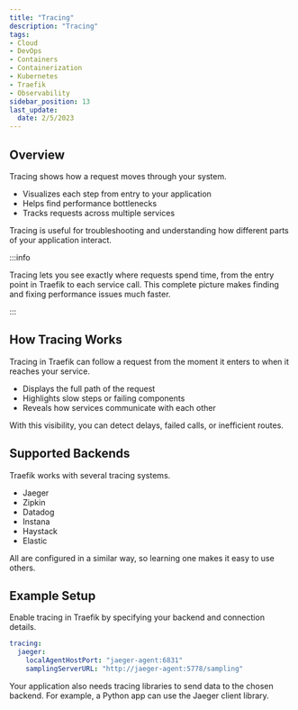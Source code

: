 ```yaml
---
title: "Tracing"
description: "Tracing"
tags: 
- Cloud
- DevOps
- Containers
- Containerization
- Kubernetes
- Traefik
- Observability
sidebar_position: 13
last_update:
  date: 2/5/2023
---
```



## Overview

Tracing shows how a request moves through your system.

- Visualizes each step from entry to your application
- Helps find performance bottlenecks
- Tracks requests across multiple services

Tracing is useful for troubleshooting and understanding how different parts of your application interact.

:::info 

Tracing lets you see exactly where requests spend time, from the entry point in Traefik to each service call. This complete picture makes finding and fixing performance issues much faster.

:::

## How Tracing Works

Tracing in Traefik can follow a request from the moment it enters to when it reaches your service.

- Displays the full path of the request
- Highlights slow steps or failing components
- Reveals how services communicate with each other

With this visibility, you can detect delays, failed calls, or inefficient routes.

## Supported Backends

Traefik works with several tracing systems.

- Jaeger
- Zipkin
- Datadog
- Instana
- Haystack
- Elastic

All are configured in a similar way, so learning one makes it easy to use others.

## Example Setup

Enable tracing in Traefik by specifying your backend and connection details.

```yaml
tracing:
  jaeger:
    localAgentHostPort: "jaeger-agent:6831"
    samplingServerURL: "http://jaeger-agent:5778/sampling"
```

Your application also needs tracing libraries to send data to the chosen backend. For example, a Python app can use the Jaeger client library.



